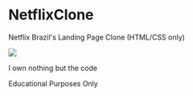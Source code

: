 # NetflixClone
Netflix Brazil's Landing Page Clone (HTML/CSS only)

<img src="https://media1.giphy.com/media/JE2vnENVZfxVA9FRja/giphy.gif?cid=790b761142b320aff8acf67f9006d643f8bd18934fbb5ba7&rid=giphy.gif&ct=g">

I own nothing but the code

Educational Purposes Only
